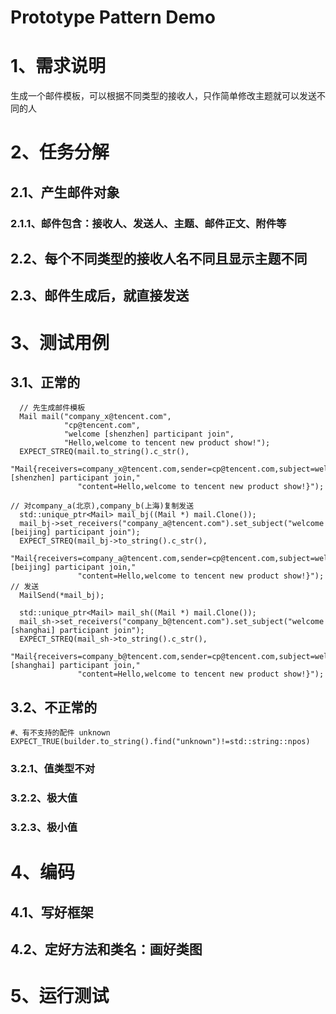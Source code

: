 # Prototype Pattern Demo

# 1、需求说明

生成一个邮件模板，可以根据不同类型的接收人，只作简单修改主题就可以发送不同的人

# 2、任务分解

## 2.1、产生邮件对象

### 2.1.1、邮件包含：接收人、发送人、主题、邮件正文、附件等

## 2.2、每个不同类型的接收人名不同且显示主题不同

## 2.3、邮件生成后，就直接发送

# 3、测试用例

## 3.1、正常的

```
  // 先生成邮件模板
  Mail mail("company_x@tencent.com",
            "cp@tencent.com",
            "welcome [shenzhen] participant join",
            "Hello,welcome to tencent new product show!");
  EXPECT_STREQ(mail.to_string().c_str(),
               "Mail{receivers=company_x@tencent.com,sender=cp@tencent.com,subject=welcome [shenzhen] participant join,"
               "content=Hello,welcome to tencent new product show!}");

// 对company_a(北京),company_b(上海)复制发送
  std::unique_ptr<Mail> mail_bj((Mail *) mail.Clone());
  mail_bj->set_receivers("company_a@tencent.com").set_subject("welcome [beijing] participant join");
  EXPECT_STREQ(mail_bj->to_string().c_str(),
               "Mail{receivers=company_a@tencent.com,sender=cp@tencent.com,subject=welcome [beijing] participant join,"
               "content=Hello,welcome to tencent new product show!}");
// 发送
  MailSend(*mail_bj);

  std::unique_ptr<Mail> mail_sh((Mail *) mail.Clone());
  mail_sh->set_receivers("company_b@tencent.com").set_subject("welcome [shanghai] participant join");
  EXPECT_STREQ(mail_sh->to_string().c_str(),
               "Mail{receivers=company_b@tencent.com,sender=cp@tencent.com,subject=welcome [shanghai] participant join,"
               "content=Hello,welcome to tencent new product show!}");

```

## 3.2、不正常的

```
#、有不支持的配件 unknown
EXPECT_TRUE(builder.to_string().find("unknown")!=std::string::npos)
```

### 3.2.1、值类型不对

### 3.2.2、极大值

### 3.2.3、极小值

# 4、编码

## 4.1、写好框架

## 4.2、定好方法和类名：画好类图

# 5、运行测试